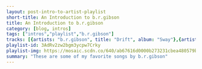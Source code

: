 ```yaml
---
layout: post-intro-to-artist-playlist
short-title: An Introduction to b.r.gibson
title: An Introduction to b.r.gibson
category: [blog, intros]
tags: ["intros","playlist","b.r.gibson"]
tracks: [{artists: "b.r.gibson", title: "Drift", album: "Sway"},{artists: "b.r.gibson", title: "For A Dream", album: "Lost & Found"},{artists: "b.r.gibson", title: "The Chase", album: "A Winter's Tale"},{artists: "b.r.gibson", title: "Death By Toads", album: "J.R."},{artists: "b.r.gibson", title: "IN-45", album: "Roads"},{artists: "b.r.gibson", title: "Death By Dinosaur Ninjas", album: "J.R."},{artists: "b.r.gibson", title: "Mountain Song", album: "A Winter's Tale"},{artists: "b.r.gibson", title: "Mountain", album: "The Nature Sessions"},{artists: "b.r.gibson", title: "Relaxing Stream", album: "Byzantine Tales"},{artists: "b.r.gibson", title: "Lost And Alone", album: "An Adventure In Space"},{artists: "b.r.gibson", title: "Heavy Rain", album: "Victory Garden"},{artists: "b.r.gibson", title: "Toss", album: "Sway"},{artists: "b.r.gibson", title: "Death By Sea Monsters", album: "J.R."},{artists: "b.r.gibson", title: "Bustling Cavern", album: "Byzantine Tales"},{artists: "b.r.gibson", title: "Dark", album: "Glass"},{artists: "b.r.gibson", title: "Undertow, the Broken Fjord", album: "Arms"},{artists: "b.r.gibson", title: "The Lullaby", album: "An Adventure In Space"},{artists: "b.r.gibson", title: "Meadow", album: "The Nature Sessions"},{artists: "b.r.gibson", title: "Buzzing With Life", album: "Victory Garden"},{artists: "b.r.gibson", title: "Happy Mountain", album: "Byzantine Tales"},{artists: "b.r.gibson", title: "Walking On A Sunday Sky", album: "Lost & Found"},{artists: "b.r.gibson", title: "Main St.", album: "Roads"},{artists: "b.r.gibson", title: "Pitch", album: "Sway"},{artists: "b.r.gibson", title: "Happy Mountain (Reprise)", album: "Byzantine Tales"},{artists: "b.r.gibson", title: "Sway", album: "Sway"}]
playlist-id: 3AdRv2zw2bgm3ycpw7Crky
playlist-img: https://mosaic.scdn.co/640/ab67616d0000b273231cbea480579be40e0ee50dab67616d0000b273649dfd76ac27ce85cba21445ab67616d0000b2736b1e70f62cf29aaac261ae4cab67616d0000b273f2a1017fa91fa3ff4991992e
summary: "These are some of my favorite songs by b.r.gibson"
---
```

